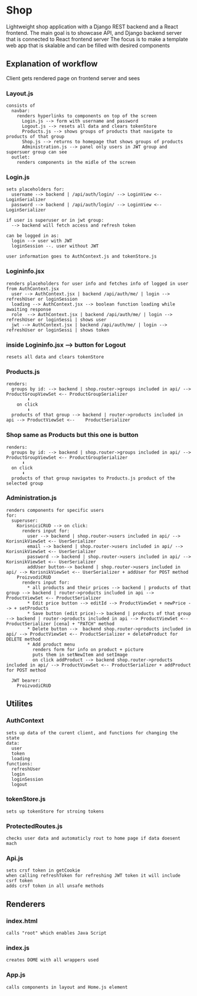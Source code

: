 # Shop

Lightweight shop application with a Django REST backend and a React frontend. 
The main goal is to showcase API, and Django backend server that is connected to React frontend server
The focus is to make a template web app that is skalable and can be filled with desired components

## Explanation of workflow
Client gets rendered page on frontend server and sees
  ### Layout.js
    consists of
      navbar:
        renders hyperlinks to components on top of the screen
          Login.js --> form with username and password
          Logout.js --> resets all data and clears tokenStore
          Products.js --> shows groups of products that navigate to products of that group
          Shop.js --> returns to homepage that shows groups of products
          Administration.js --> panel only users in JWT group and supersuer group can see
      outlet:
        renders components in the midle of the screen 
  ### Login.js
    sets placeholders for:
      username --> backend | /api/auth/login/ --> LoginView <-- LoginSerializer
      password --> backend | /api/auth/login/ --> LoginView <-- LoginSerializer
        
    if user is superuser or in jwt group:
      --> backend will fetch access and refresh token

    can be logged in as:
      login --> user with JWT
      loginSession --. user without JWT

    user information goes to AuthContext.js and tokenStore.js
  ### Logininfo.jsx
    renders placeholders for user info and fetches info of logged in user from AuthContext.jsx
      user --> AuthContext.jsx | backend /api/auth/me/ | login --> refreshUser or loginSession
      loading --> AuthContext.jsx --> boolean function loading while awaiting response
      role  --> AuthContext.jsx | backend /api/auth/me/ | login --> refreshUser or loginSessi | shows user
      jwt --> AuthContext.jsx | backend /api/auth/me/ | login --> refreshUser or loginSessi | shows token
  ### inside Logininfo.jsx --> button for Logout
    resets all data and clears tokenStore
  ### Products.js
    renders:
      groups by id: --> backend | shop.router->groups included in api/ --> ProductGroupViewSet <-- ProductGroupSerializer
            ⬇️     
        on click
            ⬇️
      products of that group --> backend | router->products included in api --> ProductViewSet <--    ProductSerializer
  ### Shop  same as Products but this one is button
    renders:
      groups by id: --> backend | shop.router->groups included in api/ --> ProductGroupViewSet <-- ProductGroupSerializer
          ⬇️
      on click
          ⬇️
      products of that group navigates to Products.js product of the selected group
  ### Administration.js
    renders components for specific users
    for:
      superuser:
        KorisniciCRUD --> on click:
          renders input for:
            user --> backend | shop.router->users included in api/ --> KorisnikViewSet <-- UserSerializer
            email --> backend | shop.router->users included in api/ --> KorisnikViewSet <-- UserSerializer
            password --> backend | shop.router->users included in api/ --> KorisnikViewSet <-- UserSerializer
            addUser button--> backend | shop.router->users included in api/ --> KorisnikViewSet <-- UserSerializer + addUser for POST method
        ProizvodiCRUD
          renders input for:
            * all products and their prices --> backend | products of that group --> backend | router->products included in api --> ProductViewSet <-- ProductSerializer
            * Edit price button --> editId --> ProductViewSet + newPrice --> + setProducts
            * Save button (edit price)--> backend | products of that group --> backend | router->products included in api --> ProductViewSet <-- ProductSerializer [cena] + "PATCH" method
            * Delete button -->  backend shop.router->products included in api/ --> ProductViewSet <-- ProductSerializer + deleteProduct for DELETE method
            * Add product menu 
              renders form for info on product + picture
              puts them in setNewItem and setImage
              on click addProduct --> backend shop.router->products included in api/ --> ProductViewSet <-- ProductSerializer + addProduct for POST method

      JWT bearer:
        ProizvodiCRUD

## Utilites

  ### AuthContext
    sets up data of the curent client, and functions for changing the state
    data:
      user
      token
      loading
    functions:
      refreshUser
      login
      loginSession
      logout
  ### tokenStore.js
    sets up tokenStore for stroing tokens
  ### ProtectedRoutes.js
    checks user data and automaticly rout to home page if data doesent mach
  ### Api.js
    sets crsf token in getCookie
    when calling refreshToken for refreshing JWT token it will include csrf token
    adds crsf token in all unsafe methods
## Renderers

  ### index.html
    calls "root" which enables Java Script
  ### index.js
    creates DOME with all wrappers used
  ### App.js
    calls components in layout and Home.js element

    